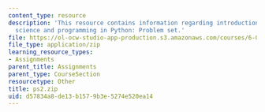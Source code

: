 ```yaml
---
content_type: resource
description: 'This resource contains information regarding introduction to computer
  science and programming in Python: Problem set.'
file: https://ol-ocw-studio-app-production.s3.amazonaws.com/courses/6-0001-introduction-to-computer-science-and-programming-in-python-fall-2016/d57834a8de13b1579b3e5274e520ea14_ps2.zip
file_type: application/zip
learning_resource_types:
- Assignments
parent_title: Assignments
parent_type: CourseSection
resourcetype: Other
title: ps2.zip
uid: d57834a8-de13-b157-9b3e-5274e520ea14
---
```

